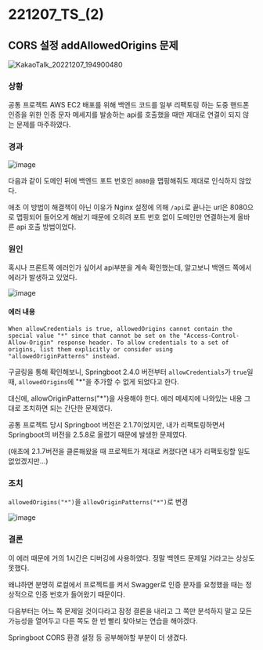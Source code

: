 # 221207_TS_(2)
## CORS 설정 addAllowedOrigins 문제

![KakaoTalk_20221207_194900480](https://user-images.githubusercontent.com/93081720/206231474-45486113-7088-45d1-a40b-05b1bf46d8ff.png)

### 상황

공통 프로젝트 AWS EC2 배포를 위해 백엔드 코드를 일부 리팩토링 하는 도중 핸드폰 인증을 위한 인증 문자 메세지를 발송하는 api를 호출했을 때만 제대로 연결이 되지 않는 문제를 마주하였다.

### 경과

![image](https://user-images.githubusercontent.com/93081720/206231910-24bac066-7b0e-4b76-be19-a2bcbad4fb69.png)

다음과 같이 도메인 뒤에 백엔드 포트 번호인 `8080`을 맵핑해줘도 제대로 인식하지 않았다.

애초 이 방법이 해결책이 아닌 이유가 Nginx 설정에 의해 `/api`로 끝나는 url은 8080으로 맵핑되어 들어오게 해놨기 때문에 오히려 포트 번호 없이 도메인만 연결하는게 올바른 api 호출 방법이었다.

### 원인

혹시나 프론트쪽 에러인가 싶어서 api부분을 계속 확인했는데, 알고보니 백엔드 쪽에서 에러가 발생하고 있었다.

![image](https://user-images.githubusercontent.com/93081720/206231218-764958b5-d499-46a9-941a-259ea673b4bc.png)

#### 에러 내용

```
When allowCredentials is true, allowedOrigins cannot contain the special value "*" since that cannot be set on the "Access-Control-Allow-Origin" response header. To allow credentials to a set of origins, list them explicitly or consider using "allowedOriginPatterns" instead.
```

구글링을 통해 확인해보니, Springboot  2.4.0 버전부터 `allowCredentials`가 `true`일 때, `allowedOrigins`에 "*"을 추가할 수 없게 되었다고 한다.

대신에, allowOriginPatterns("*")을 사용해야 한다. 에러 메세지에 나와있는 내용 그대로 조치하면 되는 간단한 문제였다.

공통 프로젝트 당시 Springboot 버전은 2.1.7이었지만, 내가 리팩토링하면서 Springboot의 버전을 2.5.8로 올렸기 때문에 발생한 문제였다.

(애초에 2.1.7버전을 클론해왔을 때 프로젝트가 제대로 켜졌다면 내가 리팩토링할 일도 없었겠지만...)

### 조치
`allowedOrigins("*")`을 `allowOriginPatterns("*")`로 변경

![image](https://user-images.githubusercontent.com/93081720/206233887-18254af6-00f5-448b-9f85-44283e7f2a13.png)

### 결론

이 에러 때문에 거의 1시간은 디버깅에 사용하였다. 정말 백엔드 문제일 거라고는 상상도 못했다.

왜냐하면 분명히 로컬에서 프로젝트를 켜서 Swagger로 인증 문자를 요청했을 때는 정상적으로 인증 번호가 들어왔기 때문이다.

다음부터는 어느 쪽 문제일 것이다라고 잠정 결론을 내리고 그 쪽만 분석하지 말고 모든 가능성을 열어두고 다른 쪽도 한 번 빨리 찾아보는 연습을 해야겠다.

Springboot CORS 환경 설정 등 공부해야할 부분이 더 생겼다.